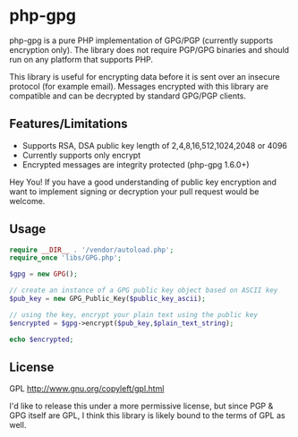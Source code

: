 php-gpg
=======

php-gpg is a pure PHP implementation of GPG/PGP (currently supports encryption only).  The library does not require PGP/GPG binaries and should run on any platform that supports PHP.

This library is useful for encrypting data before it is sent over an insecure protocol (for example email).  Messages encrypted with this library are compatible and can be decrypted by standard GPG/PGP clients.

Features/Limitations
--------------------

 * Supports RSA, DSA public key length of 2,4,8,16,512,1024,2048 or 4096
 * Currently supports only encrypt
 * Encrypted messages are integrity protected (php-gpg 1.6.0+)

Hey You!  If you have a good understanding of public key encryption and want to implement signing or decryption your pull request would be welcome.
 
Usage
-----

```php
require __DIR__ . '/vendor/autoload.php';
require_once 'libs/GPG.php';

$gpg = new GPG();

// create an instance of a GPG public key object based on ASCII key
$pub_key = new GPG_Public_Key($public_key_ascii);

// using the key, encrypt your plain text using the public key
$encrypted = $gpg->encrypt($pub_key,$plain_text_string);

echo $encrypted;

```

License
-------

GPL http://www.gnu.org/copyleft/gpl.html

I'd like to release this under a more permissive license, but since PGP & GPG itself are GPL, I think this library is likely bound to the terms of GPL as well.
